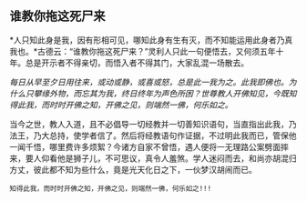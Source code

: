 ## 谁教你拖这死尸来

*人只知此身是我，因有形相可见，哪知此身有生有灭，而不知能运用此身者乃真我也。*古德云：“谁教你拖这死尸来？”灵利人只此一句便悟去，又何须五年十年。总是开示者不得亲切，而悟入者不得其门，大家乱混一场散去。

*每日从早至夕日用往来，或动或静，或喜或怒，总是此一我为之。此我即佛也。为什么只攀缘外物，而忘其为我，终日终年为声色所困？世尊教人开佛知见，今既知得此我，而时时开佛之知，开佛之见，则端然一佛，何乐如之。*

当今之世，教人入道，且不必倡导一切经教并一切善知识语句，当直指出此我，乃法王，乃大总持，使学者信了。然后将经教语句作证据，不过明此我而已，管保他一闻千悟，哪里费许多烦絮？今诸方自家不曾悟，遇人便将一无理路公案劈面摔来，要人仰看他是狮子儿，不可思议，真令人羞煞。学人迷闷而去，和尚亦胡混归方丈，彼此都不知为些什么，竟是光天化日之下，一伙梦汉胡闹而已。

```yang
知得此我，而时时开佛之知，开佛之见，则端然一佛，何乐如之!!!
```

